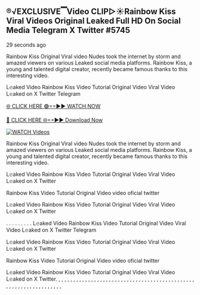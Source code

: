 ## ®️√EXCLUSIVE▔Video CLIP▷☀️Rainbow Kiss Viral Videos Original Leaked Full HD On Social Media Telegram X Twitter #5745

29 seconds ago

Rainbow Kiss Original Viral video Nudes took the internet by storm and amazed viewers on various Leaked social media platforms. Rainbow Kiss, a young and talented digital creator, recently became famous thanks to this interesting video.

L𝚎aked Video Rainbow Kiss Video Tutorial Original Video Viral Video L𝚎aked on X Twitter Telegram

[🌐 CLICK HERE 🟢==►► WATCH NOW](https://wtach.club/leakvideo/?n=github)

[🔴 CLICK HERE 🌐==►► Download Now](https://wtach.club/leakvideo/?n=github)

[![WATCH Videos](https://i.imgur.com/dJHk4Zq.gif)](https://wtach.club/leakvideo/?n=github)

Rainbow Kiss Original Viral video Nudes took the internet by storm and amazed viewers on various Leaked social media platforms. Rainbow Kiss, a young and talented digital creator, recently became famous thanks to this interesting video.

L𝚎aked Video Rainbow Kiss Video Tutorial Original Video Viral Video L𝚎aked on X Twitter

Rainbow Kiss Video Tutorial Original Video video oficial twitter

L𝚎aked Video Rainbow Kiss Video Tutorial Original Video Viral Video L𝚎aked on X Twitter

. . . . . . . . . L𝚎aked Video Rainbow Kiss Video Tutorial Original Video Viral Video L𝚎aked on X Twitter Telegram

L𝚎aked Video Rainbow Kiss Video Tutorial Original Video Viral Video L𝚎aked on X Twitter

Rainbow Kiss Video Tutorial Original Video video oficial twitter

L𝚎aked Video Rainbow Kiss Video Tutorial Original Video Viral Video L𝚎aked on X Twitter.
,
,
,
,
,
,
,
,
,
,
,
,
,
,
,
,
,
,
,
,
,
,
,
,
,
,
,
,
,
,
,
,
,
,
,
,
,
,
,
,
,
,
,
,
,
,
,
,
,
,
,
,
,
,
,
,
,
,
,
,
,
,
,
,
,